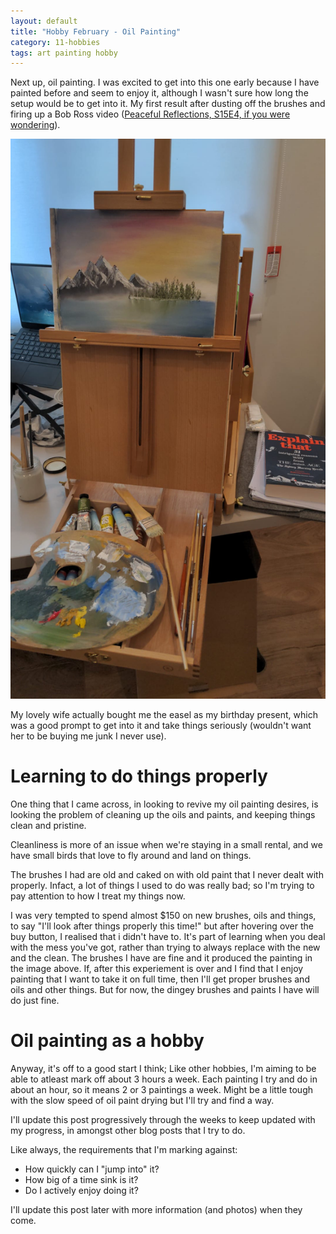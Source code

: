 ```yaml
---
layout: default
title: "Hobby February - Oil Painting"
category: 11-hobbies
tags: art painting hobby
---
```


Next up, oil painting. I was excited to get into this one early because I have painted before and seem to enjoy it, although I wasn't sure how long the setup would be to get into it. My first result after dusting off the brushes and firing up a Bob Ross video ([Peaceful Reflections, S15E4, if you were wondering](https://www.youtube.com/watch?v=gYuH4Ilqdhs)).

![Oil painting image](/images/oil-paint.jpg)

My lovely wife actually bought me the easel as my birthday present, which was a good prompt to get into it and take things seriously (wouldn't want her to be buying me junk I never use).

# Learning to do things properly

One thing that I came across, in looking to revive my oil painting desires, is looking the problem of cleaning up the oils and paints, and keeping things clean and pristine.

Cleanliness is more of an issue when we're staying in a small rental, and we have small birds that love to fly around and land on things.

The brushes I had are old and caked on with old paint that I never dealt with properly. Infact, a lot of things I used to do was really bad; so I'm trying to pay attention to how I treat my things now. 

I was very tempted to spend almost $150 on new brushes, oils and things, to say "I'll look after things properly this time!" but after hovering over the buy button, I realised that i didn't have to. It's part of learning when you deal with the mess you've got, rather than trying to always replace with the new and the clean. The brushes I have are fine and it produced the painting in the image above. If, after this experiement is over and I find that I enjoy painting that I want to take it on full time, then I'll get proper brushes and oils and other things. But for now, the dingey brushes and paints I have will do just fine.

# Oil painting as a hobby

Anyway, it's off to a good start I think; Like other hobbies, I'm aiming to be able to atleast mark off about 3 hours a week. Each painting I try and do in about an hour, so it means 2 or 3 paintings a week. Might be a little tough with the slow speed of oil paint drying but I'll try and find a way.

I'll update this post progressively through the weeks to keep updated with my progress, in amongst other blog posts that I try to do.

Like always, the requirements that I'm marking against:

- How quickly can I "jump into" it?
- How big of a time sink is it?
- Do I actively enjoy doing it?

I'll update this post later with more information (and photos) when they come.
